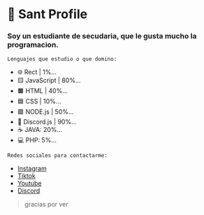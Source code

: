 # 👋 Sant Profile


### Soy un estudiante de secudaria, que le gusta mucho la programacion.

`Lenguajes que estudio o que domino:`

- 🌐 Rect | 1%...
- 🟨 JavaScript | 80%...
- 🟧 HTML | 40%...
- 🟦 CSS | 10%...
- 🟩 NODE.js | 50%...
- 🤖 Discord.js | 90%...
- ☕ JAVA: 20%...
- 💻 PHP: 5%...

`Redes sociales para contactarme:`

- [Instagram](https://www.instagram.com/santiagocs_0/)
- [Tiktok](https://www.tiktok.com/@santiagocg..._)
- [Youtube](https://www.youtube.com/channel/UCi60JKb0AFp4whN-u98wf1A)
- [Discord](https://discord.gg/tHhNxa9p8s)

> gracias por ver
